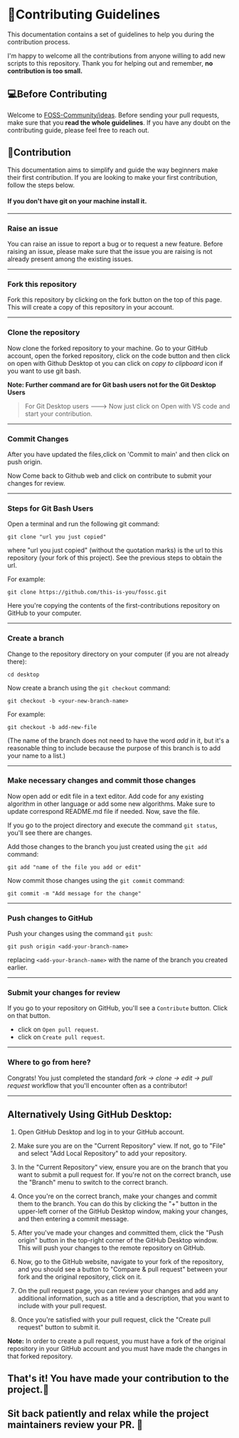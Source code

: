 # 🎇Contributing Guidelines

This documentation contains a set of guidelines to help you during the contribution process. 

I'm happy to welcome all the contributions from anyone willing to add new scripts to this repository. Thank you for helping out and remember,
**no contribution is too small.**


## 💻Before Contributing

Welcome to [FOSS-Community/ideas](https://github.com/FOSS-Community/ideas/). Before sending your pull requests, make sure that you **read the whole
guidelines**. If you have any doubt on the contributing guide, please feel free to reach out.


## 🙌Contribution

This documentation aims to simplify and guide the way beginners make their first contribution. If you are looking to make your first contribution, follow the steps below.

#### If you don't have git on your machine install it.

***

### Raise an issue

You can raise an issue to report a bug or to request a new feature. Before raising an issue, please make sure that the issue you are raising is not already present among the existing issues.

***

### Fork this repository

 Fork this repository by clicking on the fork button on the top of this page.
 This will create a copy of this repository in your account.


***

### Clone the repository


 Now clone the forked repository to your machine. Go to your GitHub account, open the forked repository, click on the code button and then click on open with Github Desktop ot you can click on  _copy to clipboard_ icon if you want to use git bash.

**Note: Further command are for Git bash users not for the Git Desktop Users**

> For Git Desktop users ---> Now just click on Open with VS code and start your contribution.

***

### Commit Changes

 After you have updated the files,click on 'Commit to main' and then click on push origin.

 Now Come back to Github web and click on contribute to submit your changes for review.


***

### Steps for Git Bash Users 


Open a terminal and run the following git command:

```
git clone "url you just copied"
```

where "url you just copied" (without the quotation marks) is the url to this repository (your fork of this project). See the previous steps to obtain the url.

For example:


```
git clone https://github.com/this-is-you/fossc.git
```


 Here you're copying the contents of the first-contributions repository on GitHub to your computer.

***

### Create a branch

Change to the repository directory on your computer (if you are not already there):

```
cd desktop
```

Now create a branch using the `git checkout` command:

```
git checkout -b <your-new-branch-name>
```
For example:

```
git checkout -b add-new-file
```

(The name of the branch does not need to have the word _add_ in it, but it's a reasonable thing to include because the purpose of this branch is to add your name to a list.)

***

### Make necessary changes and commit those changes

Now open add or edit file in a text editor. Add code for any existing algorithm in other language or add some new algorithms. Make sure to update correspond README.md file if needed. Now, save the file.

If you go to the project directory and execute the command `git status`, you'll see there are changes.

Add those changes to the branch you just created using the `git add` command:

```
git add "name of the file you add or edit"
```

Now commit those changes using the `git commit` command:

```
git commit -m "Add message for the change"
```

***

### Push changes to GitHub

Push your changes using the command `git push`:

```
git push origin <add-your-branch-name>
```

replacing `<add-your-branch-name>` with the name of the branch you created earlier.

***

### Submit your changes for review

If you go to your repository on GitHub, you'll see a `Contribute` button. Click on that button.


- click on `Open pull request`.
- click on `Create pull request`.


***

### Where to go from here?

Congrats! You just completed the standard _fork -> clone -> edit -> pull request_ workflow that you'll encounter often as a contributor!

***

## Alternatively Using GitHub Desktop:
1. Open GitHub Desktop and log in to your GitHub account.

2. Make sure you are on the "Current Repository" view. If not, go to "File" and select "Add Local Repository" to add your repository.

3. In the "Current Repository" view, ensure you are on the branch that you want to submit a pull request for. If you're not on the correct branch, use the "Branch" menu to switch to the correct branch.

4. Once you're on the correct branch, make your changes and commit them to the branch. You can do this by clicking the "+" button in the upper-left corner of the GitHub Desktop window, making your changes, and then entering a commit message.

5. After you've made your changes and committed them, click the "Push origin" button in the top-right corner of the GitHub Desktop window. This will push your changes to the remote repository on GitHub.

6. Now, go to the GitHub website, navigate to your fork of the repository, and you should see a button to "Compare & pull request" between your fork and the original repository, click on it.

7. On the pull request page, you can review your changes and add any additional information, such as a title and a description, that you want to include with your pull request.

8. Once you're satisfied with your pull request, click the "Create pull request" button to submit it.

**Note:** In order to create a pull request, you must have a fork of the original repository in your GitHub account and you must have made the changes in that forked repository.

## That's it! You have made your contribution to the project.🙌
## Sit back patiently and relax while the project maintainers review your PR. 🚀